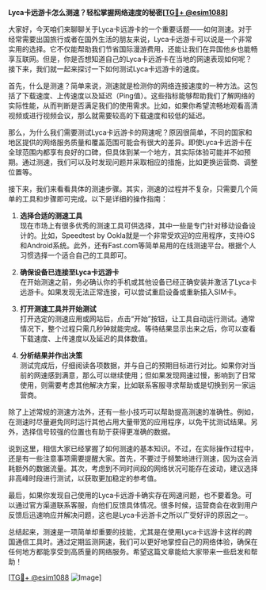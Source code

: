 **Lyca卡远游卡怎么测速？轻松掌握网络速度的秘密[[TG💪+ @esim1088](https://t.me/s/esim1088)]**

大家好，今天咱们来聊聊关于Lyca卡远游卡的一个重要话题——如何测速。对于经常需要出国旅行或者在国外生活的朋友来说，Lyca卡远游卡可以说是一个非常实用的选择。它不仅能帮助我们节省国际漫游费用，还能让我们在异国他乡也能畅享互联网。但是，你是否想知道自己的Lyca卡远游卡在当地的网速表现如何呢？接下来，我们就一起来探讨一下如何测试Lyca卡远游卡的速度。

首先，什么是测速？简单来说，测速就是检测你的网络连接速度的一种方法。这包括了下载速度、上传速度以及延迟（Ping值）。这些指标能够帮助我们了解网络的实际性能，从而判断是否满足我们的使用需求。比如，如果你希望流畅地观看高清视频或进行视频会议，那么就需要较高的下载速度和较低的延迟。

那么，为什么我们需要测试Lyca卡远游卡的网速呢？原因很简单，不同的国家和地区提供的网络服务质量和覆盖范围可能会有很大的差异。即使Lyca卡远游卡在全球范围内都享有良好的口碑，但具体到某一个地方，其实际体验可能并不如预期。通过测速，我们可以及时发现问题并采取相应的措施，比如更换运营商、调整位置等。

接下来，我们来看看具体的测速步骤。其实，测速的过程并不复杂，只需要几个简单的工具和步骤即可完成。以下是详细的操作指南：

1. **选择合适的测速工具**  
   现在市场上有很多优秀的测速工具可供选择，其中一些是专门针对移动设备设计的。比如，Speedtest by Ookla就是一个非常受欢迎的应用程序，支持iOS和Android系统。此外，还有Fast.com等简单易用的在线测速平台。根据个人习惯选择一个适合自己的工具即可。

2. **确保设备已连接至Lyca卡远游卡**  
   在开始测速之前，务必确认你的手机或其他设备已经正确安装并激活了Lyca卡远游卡。如果发现无法正常连接，可以尝试重启设备或重新插入SIM卡。

3. **打开测速工具并开始测试**  
   打开选定的测速应用或网站后，点击“开始”按钮，让工具自动运行测试。通常情况下，整个过程只需几秒钟就能完成。等待结果显示出来之后，你可以查看下载速度、上传速度以及延迟的具体数值。

4. **分析结果并作出决策**  
   测试完成后，仔细阅读各项数据，并与自己的预期目标进行对比。如果你对当前的网速感到满意，那么可以继续使用；但如果发现网速过慢，影响到了日常使用，则需要考虑其他解决方案，比如联系客服寻求帮助或是切换到另一家运营商。

除了上述常规的测速方法外，还有一些小技巧可以帮助提高测速的准确性。例如，在测速时尽量避免同时运行其他占用大量带宽的应用程序，以免干扰测试结果。另外，选择信号较强的位置也有助于获得更准确的数据。

说到这里，相信大家已经掌握了如何测速的基本知识。不过，在实际操作过程中，还是有一些注意事项需要提醒大家。首先，不要过于频繁地进行测速，因为这会消耗额外的数据流量。其次，考虑到不同时间段的网络状况可能存在波动，建议选择非高峰时段进行测试，以获取更加稳定的参考值。

最后，如果你发现自己使用的Lyca卡远游卡确实存在网速问题，也不要着急。可以通过官方渠道联系客服，向他们反馈具体情况。很多时候，运营商会在收到用户反馈后迅速响应并解决问题，这也是Lyca卡远游卡之所以广受好评的原因之一。

总结起来，测速是一项简单却重要的技能，尤其是在使用Lyca卡远游卡这样的跨国通信工具时。通过定期监测网速，我们可以更好地掌控自己的网络体验，确保在任何地方都能享受到高质量的网络服务。希望这篇文章能给大家带来一些启发和帮助！

[[TG💪+ @esim1088](https://t.me/s/esim1088) ![Image](https://i.postimg.cc/4NQfJmqS/Snipaste-2025-05-13-00-14-12.png)]